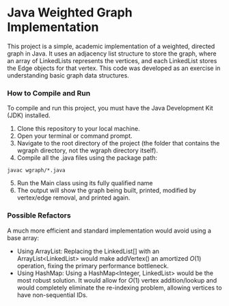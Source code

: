 # Java Weighted Graph Implementation

This project is a simple, academic implementation of a weighted, directed graph in Java. It uses an adjacency list structure to store the graph, where an array of LinkedLists represents the vertices, and each LinkedList stores the Edge objects for that vertex. This code was developed as an exercise in understanding basic graph data structures.

### How to Compile and Run
To compile and run this project, you must have the Java Development Kit (JDK) installed.
1. Clone this repository to your local machine.
2. Open your terminal or command prompt.
3. Navigate to the root directory of the project (the folder that contains the wgraph directory, not the wgraph directory itself).
4. Compile all the .java files using the package path:
 ```
javac wgraph/*.java
```      
5. Run the Main class using its fully qualified name
6. The output will show the graph being built, printed, modified by vertex/edge removal, and printed again.

### Possible Refactors
A much more efficient and standard implementation would avoid using a base array:
- Using ArrayList: Replacing the LinkedList<Edge>[] with an ArrayList<LinkedList<Edge>> would make addVertex() an amortized $O(1)$ operation, fixing the primary performance bottleneck.
- Using HashMap: Using a HashMap<Integer, LinkedList<Edge>> would be the most robust solution. It would allow for $O(1)$ vertex addition/lookup and would completely eliminate the re-indexing problem, allowing vertices to have non-sequential IDs.
